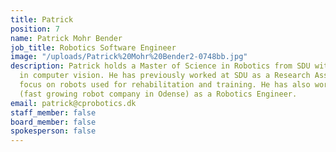 ```yaml
---
title: Patrick
position: 7
name: Patrick Mohr Bender
job_title: Robotics Software Engineer
image: "/uploads/Patrick%20Mohr%20Bender2-0748bb.jpg"
description: Patrick holds a Master of Science in Robotics from SDU with specialty
  in computer vision. He has previously worked at SDU as a Research Assistant with
  focus on robots used for rehabilitation and training. He has also worked at MiR
  (fast growing robot company in Odense) as a Robotics Engineer.
email: patrick@cprobotics.dk
staff_member: false
board_member: false
spokesperson: false
---
```


